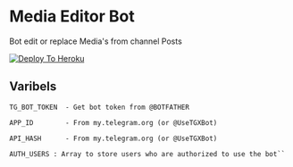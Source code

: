 # Media Editor Bot

Bot edit or replace Media's from channel Posts

[![Deploy To Heroku](https://www.herokucdn.com/deploy/button.svg)](https://heroku.com/deploy?template=https://github.com/BXBotz/Media-Editor-Bot)


## Varibels
````
TG_BOT_TOKEN  - Get bot token from @BOTFATHER

APP_ID        - From my.telegram.org (or @UseTGXBot)

API_HASH      - From my.telegram.org (or @UseTGXBot)

AUTH_USERS : Array to store users who are authorized to use the bot``
````
